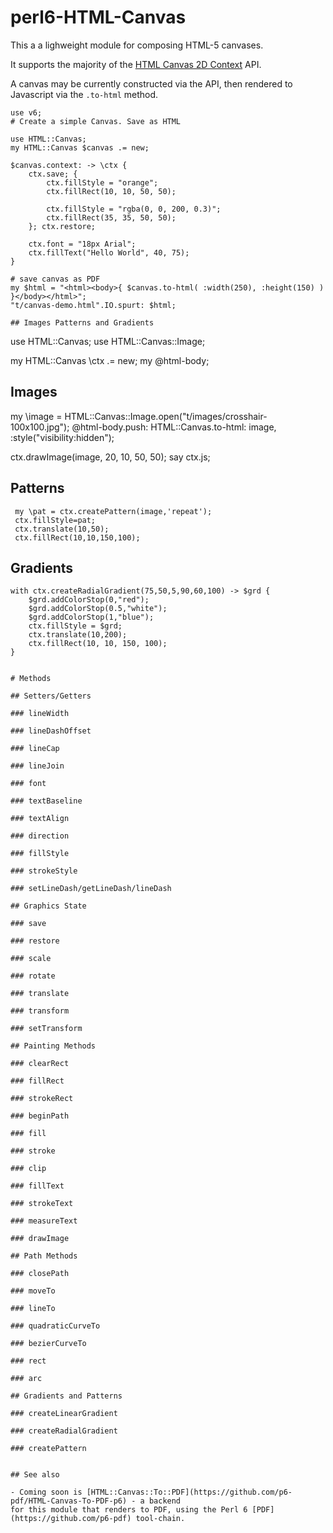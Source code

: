 # perl6-HTML-Canvas

This a a lighweight module for composing HTML-5 canvases.

It supports the majority of the [HTML Canvas 2D Context](https://www.w3.org/TR/2dcontext/) API.

A canvas may be currently constructed via the API, then rendered to Javascript via the `.to-html` method.

```
use v6;
# Create a simple Canvas. Save as HTML

use HTML::Canvas;
my HTML::Canvas $canvas .= new;

$canvas.context: -> \ctx {
    ctx.save; {
        ctx.fillStyle = "orange";
        ctx.fillRect(10, 10, 50, 50);

        ctx.fillStyle = "rgba(0, 0, 200, 0.3)";
        ctx.fillRect(35, 35, 50, 50);
    }; ctx.restore;

    ctx.font = "18px Arial";
    ctx.fillText("Hello World", 40, 75);
}

# save canvas as PDF
my $html = "<html><body>{ $canvas.to-html( :width(250), :height(150) ) }</body></html>";
"t/canvas-demo.html".IO.spurt: $html;

## Images Patterns and Gradients
```
use HTML::Canvas;
use HTML::Canvas::Image;

my HTML::Canvas \ctx .= new;
my @html-body;

## Images ##

my \image = HTML::Canvas::Image.open("t/images/crosshair-100x100.jpg");
@html-body.push: HTML::Canvas.to-html: image, :style("visibility:hidden");

ctx.drawImage(image,  20,  10,  50, 50);
say ctx.js;

## Patterns ##

     my \pat = ctx.createPattern(image,'repeat');
     ctx.fillStyle=pat;
     ctx.translate(10,50);
     ctx.fillRect(10,10,150,100);

## Gradients

    with ctx.createRadialGradient(75,50,5,90,60,100) -> $grd {
        $grd.addColorStop(0,"red");
        $grd.addColorStop(0.5,"white");
        $grd.addColorStop(1,"blue");
        ctx.fillStyle = $grd;
        ctx.translate(10,200);
        ctx.fillRect(10, 10, 150, 100);
    }
```

# Methods

## Setters/Getters

### lineWidth

### lineDashOffset

### lineCap

### lineJoin

### font

### textBaseline

### textAlign

### direction

### fillStyle

### strokeStyle

### setLineDash/getLineDash/lineDash

## Graphics State

### save

### restore

### scale

### rotate

### translate

### transform

### setTransform

## Painting Methods

### clearRect

### fillRect

### strokeRect

### beginPath

### fill

### stroke

### clip

### fillText

### strokeText

### measureText

### drawImage

## Path Methods

### closePath

### moveTo

### lineTo

### quadraticCurveTo

### bezierCurveTo

### rect

### arc

## Gradients and Patterns

### createLinearGradient

### createRadialGradient

### createPattern


## See also

- Coming soon is [HTML::Canvas::To::PDF](https://github.com/p6-pdf/HTML-Canvas-To-PDF-p6) - a backend
for this module that renders to PDF, using the Perl 6 [PDF](https://github.com/p6-pdf) tool-chain.
